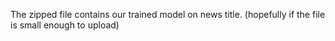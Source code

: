 The zipped file contains our trained model on news title. (hopefully if the file is small enough to upload)

